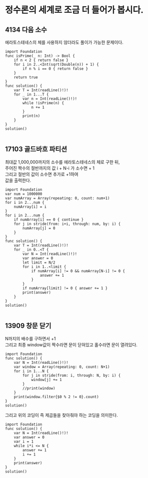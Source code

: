 # 정수론의 세계로 조금 더 들어가 봅시다.	
## 4134 다음 소수
에라토스테네스의 체를 사용하지 않더라도 풀이가 가능한 문제이다.   
```
import Foundation
func isPrime(_ n: Int) -> Bool {
    if n < 2 { return false }
    for i in 2..<Int(sqrt(Double(n)) + 1) {
        if n % i == 0 { return false }
    }
    return true
}
func solution() {
    var T = Int(readLine()!)!
    for _ in 1...T {
        var n = Int(readLine()!)!
        while !isPrime(n) {
            n += 1
        }
        print(n)
    }
}
solution()


```

## 17103 골드바흐 파티션
최대값 1,000,000까지의 소수를 에라토스테네스의 체로 구한 뒤,   
주어진 짝수의 절반까지의 값 i + N-i 가 소수면 + 1   
그리고 절반의 값이 소수면 추가로 +1하여   
값을 출력한다.   
```
import Foundation
var num = 1000000
var numArray = Array(repeating: 0, count: num+1)
for i in 2...num {
    numArray[i] = i
}
for i in 2...num {
    if numArray[i] == 0 { continue }
    for j in stride(from: i+i, through: num, by: i) {
        numArray[j] = 0
    }
}
func solution() {
    var T = Int(readLine()!)!
    for _ in 0..<T {
        var N = Int(readLine()!)!
        var answer = 0
        let limit = N/2
        for i in 1..<limit {
            if numArray[i] != 0 && numArray[N-i] != 0 {
                answer += 1
            }
        }
        if numArray[limit] != 0 { answer += 1 }
        print(answer)
    }
}
solution()


```
## 13909 창문 닫기 
N까지의 배수를 구하면서 +1   
그리고 최종 window값이 짝수라면 문이 닫혀있고 홀수라면 문이 열려있다.   

```
import Foundation
func solution() {
    var N = Int(readLine()!)!
    var window = Array(repeating: 0, count: N+1)
    for i in 1...N {
        for j in stride(from: i, through: N, by: i) {
            window[j] += 1
        }
        //print(window)
    }
    print(window.filter{$0 % 2 != 0}.count)
}
solution()
```
그리고 위의 코딩이 즉 제곱들을 찾아줘야 하는 코딩을 의미한다.   
```
import Foundation
func solution() {
    var N = Int(readLine()!)!
    var answer = 0
    var i = 1
    while i*i <= N {
        answer += 1
        i += 1
    }
    print(answer)
}
solution()


```
